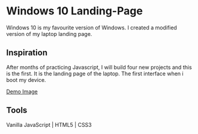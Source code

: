 # Windows 10 Landing-Page

Windows 10 is my favourite version of Windows. I created a modified version of my laptop landing page.

## Inspiration

After months of practicing Javascript, I will build four new projects and this is the first.
It is the landing page of the laptop. The first interface when i boot my device.

[Demo Image](/images/Windows%2010%20Start%20page.png)


## Tools

Vanilla JavaScript | HTML5 | CSS3
